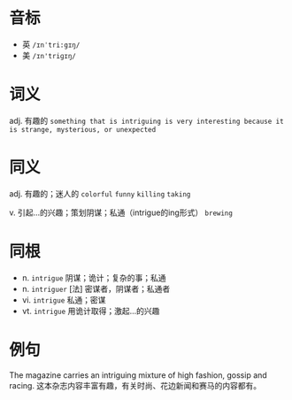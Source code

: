 # 音标

- 英 `/ɪnˈtri:gɪŋ/`
- 美 `/ɪn'triɡɪŋ/`

# 词义

adj. 有趣的
`something that is intriguing is very interesting because it is strange, mysterious, or unexpected`

# 同义

adj. 有趣的；迷人的
`colorful` `funny` `killing` `taking`

v. 引起…的兴趣；策划阴谋；私通（intrigue的ing形式）
`brewing`

# 同根

- n. `intrigue` 阴谋；诡计；复杂的事；私通
- n. `intriguer` [法] 密谋者，阴谋者；私通者
- vi. `intrigue` 私通；密谋
- vt. `intrigue` 用诡计取得；激起...的兴趣

# 例句

The magazine carries an intriguing mixture of high fashion, gossip and racing.
这本杂志内容丰富有趣，有关时尚、花边新闻和赛马的内容都有。


